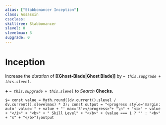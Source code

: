 ```yaml
---
alias: ["Stabbomancer Inception"]
class: Assassin
cssclass: 
skilltree: Stabbomancer
slevel: 0
slevelmax: 3
supgrade: 0
---
```

# Inception

Increase the *duration* of __[[Ghost-Blade|Ghost Blade]]__ by *`= this.supgrade + this.slevel`*.

__+__ *`= this.supgrade + this.slevel`* to *Search* __Checks.__

`$= const value = Math.round((dv.current().slevel / dv.current().slevelmax) * 3); const output = "<progress style='margin: auto' value='" + value + "' max='3'></progress>"+ "\n" + "<i>" + value + "</i>" + "<b>" + " Skill Level" + "</b>" + (value === 1 ? "" : "<b>" + "s" + "</b>");output`